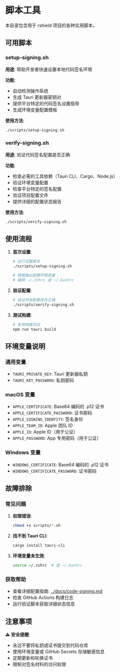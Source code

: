 # 脚本工具

本目录包含用于 rshield 项目的各种实用脚本。

## 可用脚本

### setup-signing.sh
**用途**: 帮助开发者快速设置本地代码签名环境

**功能**:
- 自动检测操作系统
- 生成 Tauri 更新器密钥对
- 提供平台特定的代码签名设置指导
- 生成环境变量配置模板

**使用方法**:
```bash
./scripts/setup-signing.sh
```

### verify-signing.sh
**用途**: 验证代码签名配置是否正确

**功能**:
- 检查必需的工具依赖（Tauri CLI、Cargo、Node.js）
- 验证环境变量配置
- 检查平台特定的签名配置
- 验证项目配置文件
- 提供详细的配置状态报告

**使用方法**:
```bash
./scripts/verify-signing.sh
```

## 使用流程

1. **首次设置**:
   ```bash
   # 运行设置脚本
   ./scripts/setup-signing.sh
   
   # 根据输出配置环境变量
   # 编辑 ~/.zshrc 或 ~/.bashrc
   ```

2. **验证配置**:
   ```bash
   # 验证所有配置是否正确
   ./scripts/verify-signing.sh
   ```

3. **测试构建**:
   ```bash
   # 本地构建测试
   npm run tauri build
   ```

## 环境变量说明

### 通用变量
- `TAURI_PRIVATE_KEY`: Tauri 更新器私钥
- `TAURI_KEY_PASSWORD`: 私钥密码

### macOS 变量
- `APPLE_CERTIFICATE`: Base64 编码的 .p12 证书
- `APPLE_CERTIFICATE_PASSWORD`: 证书密码
- `APPLE_SIGNING_IDENTITY`: 签名身份
- `APPLE_TEAM_ID`: Apple 团队 ID
- `APPLE_ID`: Apple ID（用于公证）
- `APPLE_PASSWORD`: App 专用密码（用于公证）

### Windows 变量
- `WINDOWS_CERTIFICATE`: Base64 编码的 .p12 证书
- `WINDOWS_CERTIFICATE_PASSWORD`: 证书密码

## 故障排除

### 常见问题

1. **权限错误**:
   ```bash
   chmod +x scripts/*.sh
   ```

2. **找不到 Tauri CLI**:
   ```bash
   cargo install tauri-cli
   ```

3. **环境变量未生效**:
   ```bash
   source ~/.zshrc  # 或 ~/.bashrc
   ```

### 获取帮助

- 查看详细配置指南: [../docs/code-signing.md](../docs/code-signing.md)
- 检查 GitHub Actions 构建日志
- 运行验证脚本获取详细状态信息

## 注意事项

⚠️ **安全提醒**:
- 永远不要将私钥或证书提交到代码仓库
- 使用环境变量或 GitHub Secrets 存储敏感信息
- 定期更新和轮换证书
- 限制对签名材料的访问权限